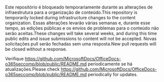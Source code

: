 <span data-ttu-id="15292-101">Este repositório é bloqueado temporariamente durante as alterações de infraestrutura para a organização de conteúdo.</span><span class="sxs-lookup"><span data-stu-id="15292-101">This repository is temporarily locked during infrastructure changes to the content organization.</span></span> <span data-ttu-id="15292-102">Essas alterações levarão várias semanas e, durante esse tempo, as edições públicas e os envios de problemas para o conteúdo não serão aceitas.</span><span class="sxs-lookup"><span data-stu-id="15292-102">These changes will take several weeks, and during this time public edits and issue submissions to content will not be accepted.</span></span> <span data-ttu-id="15292-103">Novas solicitações pull serão fechadas sem uma resposta.</span><span class="sxs-lookup"><span data-stu-id="15292-103">New pull requests will be closed without a response.</span></span>

<span data-ttu-id="15292-104">Verifique https://github.com/MicrosoftDocs/OfficeDocs-o365seccomp/blob/public/README.md periodicamente se há atualizações.</span><span class="sxs-lookup"><span data-stu-id="15292-104">Please check https://github.com/MicrosoftDocs/OfficeDocs-o365seccomp/blob/public/README.md periodically for updates.</span></span>
